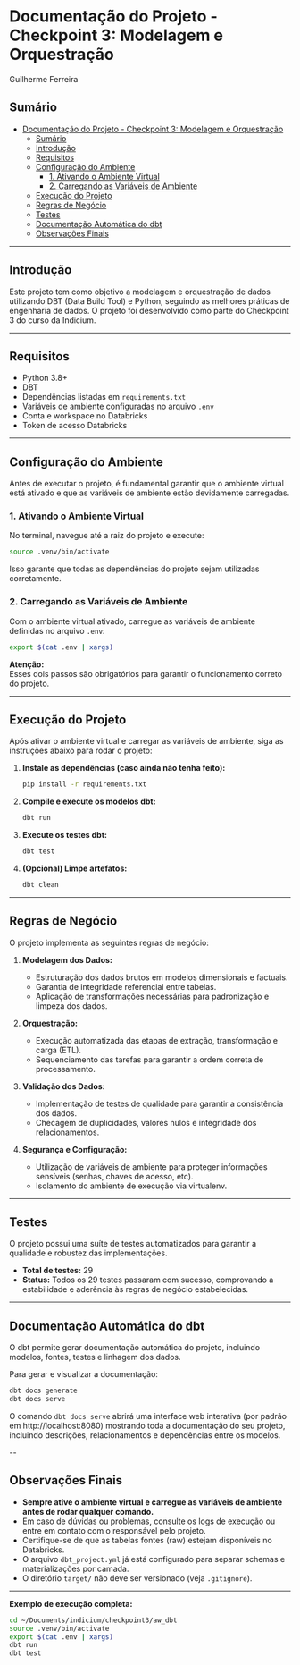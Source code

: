 # Documentação do Projeto - Checkpoint 3: Modelagem e Orquestração
Guilherme Ferreira
## Sumário

- [Documentação do Projeto - Checkpoint 3: Modelagem e Orquestração](#documentação-do-projeto---checkpoint-3-modelagem-e-orquestração)
  - [Sumário](#sumário)
  - [Introdução](#introdução)
  - [Requisitos](#requisitos)
  - [Configuração do Ambiente](#configuração-do-ambiente)
    - [1. Ativando o Ambiente Virtual](#1-ativando-o-ambiente-virtual)
    - [2. Carregando as Variáveis de Ambiente](#2-carregando-as-variáveis-de-ambiente)
  - [Execução do Projeto](#execução-do-projeto)
  - [Regras de Negócio](#regras-de-negócio)
  - [Testes](#testes)
  - [Documentação Automática do dbt](#documentação-automática-do-dbt)
  - [Observações Finais](#observações-finais)

---

## Introdução

Este projeto tem como objetivo a modelagem e orquestração de dados utilizando DBT (Data Build Tool) e Python, seguindo as melhores práticas de engenharia de dados. O projeto foi desenvolvido como parte do Checkpoint 3 do curso da Indicium.

---

## Requisitos

- Python 3.8+
- DBT
- Dependências listadas em `requirements.txt`
- Variáveis de ambiente configuradas no arquivo `.env`
- Conta e workspace no Databricks
- Token de acesso Databricks

---

## Configuração do Ambiente

Antes de executar o projeto, é fundamental garantir que o ambiente virtual está ativado e que as variáveis de ambiente estão devidamente carregadas.

### 1. Ativando o Ambiente Virtual

No terminal, navegue até a raiz do projeto e execute:

```bash
source .venv/bin/activate
```

Isso garante que todas as dependências do projeto sejam utilizadas corretamente.

### 2. Carregando as Variáveis de Ambiente

Com o ambiente virtual ativado, carregue as variáveis de ambiente definidas no arquivo `.env`:

```bash
export $(cat .env | xargs)
```

**Atenção:**  
Esses dois passos são obrigatórios para garantir o funcionamento correto do projeto.

---

## Execução do Projeto

Após ativar o ambiente virtual e carregar as variáveis de ambiente, siga as instruções abaixo para rodar o projeto:

1. **Instale as dependências (caso ainda não tenha feito):**
   ```bash
   pip install -r requirements.txt
   ```

2. **Compile e execute os modelos dbt:**
   ```bash
   dbt run
   ```

3. **Execute os testes dbt:**
   ```bash
   dbt test
   ```

4. **(Opcional) Limpe artefatos:**
   ```bash
   dbt clean
   ```

---

## Regras de Negócio

O projeto implementa as seguintes regras de negócio:

1. **Modelagem dos Dados:**  
   - Estruturação dos dados brutos em modelos dimensionais e factuais.
   - Garantia de integridade referencial entre tabelas.
   - Aplicação de transformações necessárias para padronização e limpeza dos dados.

2. **Orquestração:**  
   - Execução automatizada das etapas de extração, transformação e carga (ETL).
   - Sequenciamento das tarefas para garantir a ordem correta de processamento.

3. **Validação dos Dados:**  
   - Implementação de testes de qualidade para garantir a consistência dos dados.
   - Checagem de duplicidades, valores nulos e integridade dos relacionamentos.

4. **Segurança e Configuração:**  
   - Utilização de variáveis de ambiente para proteger informações sensíveis (senhas, chaves de acesso, etc).
   - Isolamento do ambiente de execução via virtualenv.

---

## Testes

O projeto possui uma suíte de testes automatizados para garantir a qualidade e robustez das implementações.

- **Total de testes:** 29
- **Status:** Todos os 29 testes passaram com sucesso, comprovando a estabilidade e aderência às regras de negócio estabelecidas.

---
## Documentação Automática do dbt

O dbt permite gerar documentação automática do projeto, incluindo modelos, fontes, testes e linhagem dos dados.

Para gerar e visualizar a documentação:

```bash
dbt docs generate
dbt docs serve
```

O comando `dbt docs serve` abrirá uma interface web interativa (por padrão em http://localhost:8080) mostrando toda a documentação do seu projeto, incluindo descrições, relacionamentos e dependências entre os modelos.

--
## Observações Finais

- **Sempre ative o ambiente virtual e carregue as variáveis de ambiente antes de rodar qualquer comando.**
- Em caso de dúvidas ou problemas, consulte os logs de execução ou entre em contato com o responsável pelo projeto.
- Certifique-se de que as tabelas fontes (raw) estejam disponíveis no Databricks.
- O arquivo `dbt_project.yml` já está configurado para separar schemas e materializações por camada.
- O diretório `target/` não deve ser versionado (veja `.gitignore`).

---

**Exemplo de execução completa:**

```bash
cd ~/Documents/indicium/checkpoint3/aw_dbt
source .venv/bin/activate
export $(cat .env | xargs)
dbt run
dbt test